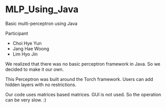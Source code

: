 # MLP_Using_Java
 Basic multi-perceptron using Java

Participant
- Choi Hye Yun
- Jang Hae Woong
- Lim Hyo Jin

We realized that there was no basic perceptron framework in Java.
So we decided to make it our own.

This Perceptron was built around the Torch framework.
Users can add hidden layers with no restrictions.

Our code uses matrices based matrices.
GUI is not used. So the operation can be very slow. :)
